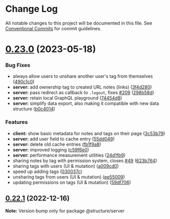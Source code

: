 # Change Log

All notable changes to this project will be documented in this file.
See [Conventional Commits](https://conventionalcommits.org) for commit guidelines.

# [0.23.0](https://github.com/neopostmodern/structure/compare/v0.22.1...v0.23.0) (2023-05-18)


### Bug Fixes

* always allow users to unshare another user's tag from themselves ([490c1c0](https://github.com/neopostmodern/structure/commit/490c1c04f8c9e740fce496dc547a69ea5dd23fe6))
* **server:** add ownership tag to created URL notes (links) ([3f4d280](https://github.com/neopostmodern/structure/commit/3f4d28004636abb8458747b4a926b741fceb7e85))
* **server:** pass redirect as callback to `.logout`, fixes [#209](https://github.com/neopostmodern/structure/issues/209) ([298b58d](https://github.com/neopostmodern/structure/commit/298b58d72903c3b51bb556476ad5ee8dc0a91003))
* **server:** retain local GraphQL playground ([74454d8](https://github.com/neopostmodern/structure/commit/74454d85584d2be8d7168d77f2ab5296c7e9676c))
* **server:** simplify data export, also making it compatible with new data structure ([b0c4014](https://github.com/neopostmodern/structure/commit/b0c4014d2e977ab625325d3805013292f318abd1))


### Features

* **client:** show basic metadata for notes and tags on their page ([3c53b79](https://github.com/neopostmodern/structure/commit/3c53b794879a653ec909c88fe4f2b23d266cfdda))
* **server:** add user field to cache entry ([55dd049](https://github.com/neopostmodern/structure/commit/55dd0491eeb7760b3583c88ca49160d77a64389e))
* **server:** delete old cache entries ([fb1f9a8](https://github.com/neopostmodern/structure/commit/fb1f9a8487dbb2d955b47364b333783ca46b5f42))
* **server:** improved logging ([c59f6e0](https://github.com/neopostmodern/structure/commit/c59f6e0979f613e00724140622763d31dbe18980))
* **server:** performance measurement utilities ([24d1fb9](https://github.com/neopostmodern/structure/commit/24d1fb9fe59d9b31a7fa702ba46247f0674a4eef))
* sharing notes by tag with permission system, closes [#49](https://github.com/neopostmodern/structure/issues/49) ([623b764](https://github.com/neopostmodern/structure/commit/623b764818f6034d5349b14f79deb79bfed79365))
* sharing tags with users (UI & mutation) ([a009cd0](https://github.com/neopostmodern/structure/commit/a009cd0a90a91d925132a0dea4a4248ce71596e3))
* speed up adding tags ([030037c](https://github.com/neopostmodern/structure/commit/030037cf773f1fad4071629f9d6ca9b203997eff))
* unsharing tags from users (UI & mutation) ([ee55009](https://github.com/neopostmodern/structure/commit/ee55009574d034bce08870b12c87c2c0bf94ef6d))
* updating permissions on tags (UI & mutation) ([59df706](https://github.com/neopostmodern/structure/commit/59df706fb292fc161a9a8650473f7c98137c8106))





## [0.22.1](https://github.com/neopostmodern/structure/compare/v0.22.0...v0.22.1) (2022-12-16)

**Note:** Version bump only for package @structure/server
